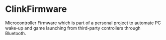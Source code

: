 # ClinkFirmware

Microcontroller Firmware which is part of a personal project to automate PC wake-up and game launching from third-party controllers through Bluetooth.
